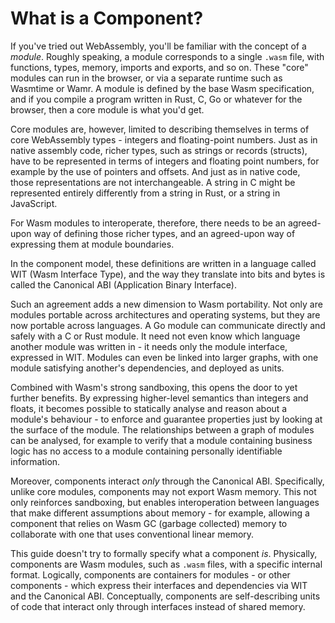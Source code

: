 # What is a Component?

If you've tried out WebAssembly, you'll be familiar with the concept of a _module_. Roughly speaking, a module corresponds to a single `.wasm` file, with functions, types, memory, imports and exports, and so on. These "core" modules can run in the browser, or via a separate runtime such as Wasmtime or Wamr. A module is defined by the base Wasm specification, and if you compile a program written in Rust, C, Go or whatever for the browser, then a core module is what you'd get.

Core modules are, however, limited to describing themselves in terms of core WebAssembly types - integers and floating-point numbers. Just as in native assembly code, richer types, such as strings or records (structs), have to be represented in terms of integers and floating point numbers, for example by the use of pointers and offsets. And just as in native code, those representations are not interchangeable. A string in C might be represented entirely differently from a string in Rust, or a string in JavaScript.

For Wasm modules to interoperate, therefore, there needs to be an agreed-upon way of defining those richer types, and an agreed-upon way of expressing them at module boundaries.

In the component model, these definitions are written in a language called WIT (Wasm Interface Type), and the way they translate into bits and bytes is called the Canonical ABI (Application Binary Interface).

Such an agreement adds a new dimension to Wasm portability. Not only are modules portable across architectures and operating systems, but they are now portable across languages. A Go module can communicate directly and safely with a C or Rust module. It need not even know which language another module was written in - it needs only the module interface, expressed in WIT. Modules can even be linked into larger graphs, with one module satisfying another's dependencies, and deployed as units.

Combined with Wasm's strong sandboxing, this opens the door to yet further benefits.  By expressing higher-level semantics than integers and floats, it becomes possible to statically analyse and reason about a module's behaviour - to enforce and guarantee properties just by looking at the surface of the module. The relationships between a graph of modules can be analysed, for example to verify that a module containing business logic has no access to a module containing personally identifiable information.

Moreover, components interact _only_ through the Canonical ABI. Specifically, unlike core modules, components may not export Wasm memory. This not only reinforces sandboxing, but enables interoperation between languages that make different assumptions about memory - for example, allowing a component that relies on Wasm GC (garbage collected) memory to collaborate with one that uses conventional linear memory.

This guide doesn't try to formally specify what a component _is_. Physically, components are Wasm modules, such as `.wasm` files, with a specific internal format. Logically, components are containers for modules - or other components - which express their interfaces and dependencies via WIT and the Canonical ABI. Conceptually, components are self-describing units of code that interact only through interfaces instead of shared memory.
